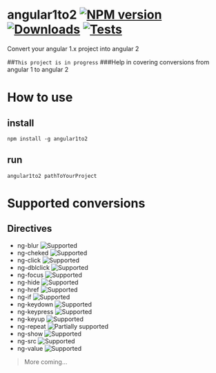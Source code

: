 [npm-url]: https://npmjs.org/package/angular1to2
[npm-image]: https://img.shields.io/npm/v/angular1to2.svg
[downloads-image]: https://img.shields.io/npm/dm/angular1to2.svg
[codeship-url]: https://codeship.com/projects/68427
[codeship-image]: https://img.shields.io/codeship/184b3120-abe4-0132-3b3f-1e5353d97603/master.svg

[progress-supported]: https://cdn0.iconfinder.com/data/icons/16x16-free-toolbar-icons/16/38.png
[progress-partially-supported]: https://cdn0.iconfinder.com/data/icons/16x16-free-toolbar-icons/16/57.png
[progress-not-supported]: https://cdn0.iconfinder.com/data/icons/16x16-free-toolbar-icons/16/33.png

angular1to2  [![NPM version][npm-image]][npm-url] [![Downloads][downloads-image]][npm-url] [![Tests][codeship-image]][codeship-url]
===========

Convert your angular 1.x project into angular 2

##```This project is in progress```
###Help in covering conversions from angular 1 to angular 2

# How to use
## install 
```npm install -g angular1to2```
## run
```angular1to2 pathToYourProject```

# Supported conversions
## Directives
- ng-blur ![Supported][progress-supported]
- ng-cheked ![Supported][progress-supported]
- ng-click ![Supported][progress-supported]
- ng-dblclick ![Supported][progress-supported]
- ng-focus ![Supported][progress-supported]
- ng-hide ![Supported][progress-supported]
- ng-href ![Supported][progress-supported]
- ng-if ![Supported][progress-supported]
- ng-keydown ![Supported][progress-supported]
- ng-keypress ![Supported][progress-supported]
- ng-keyup ![Supported][progress-supported]
- ng-repeat ![Partially supported][progress-partially-supported]
- ng-show ![Supported][progress-supported]
- ng-src ![Supported][progress-supported]
- ng-value ![Supported][progress-supported]

> More coming...
